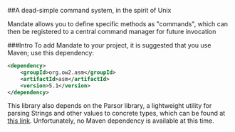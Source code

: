 ##A dead-simple command system, in the spirit of Unix

Mandate allows you to define specific methods as "commands", which can then be registered to a central command manager for future invocation

###Intro
To add Mandate to your project, it is suggested that you use Maven; use this dependency:
```xml
<dependency>
    <groupId>org.ow2.asm</groupId>
    <artifactId>asm</artifactId>
    <version>5.1</version>
</dependency>
```

This library also depends on the Parsor library, a lightweight utility for parsing Strings and other values to concrete types, which can be found at [this link](https://github.com/foundry27/Parsor). Unfortunately, no Maven dependency is available at this time.
